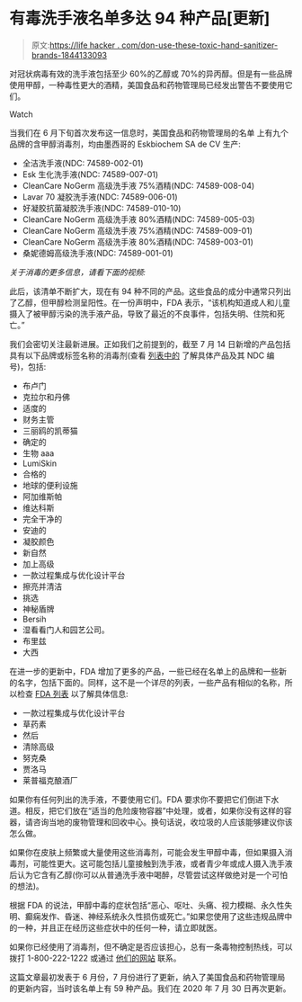 # 有毒洗手液名单多达 94 种产品[更新]

> 原文:[https://life hacker . com/don-use-these-toxic-hand-sanitizer-brands-1844133093](https://lifehacker.com/dont-use-these-toxic-hand-sanitizer-brands-1844133093)

对冠状病毒有效的洗手液包括至少 60%的乙醇或 70%的异丙醇。但是有一些品牌使用甲醇，一种毒性更大的酒精，美国食品和药物管理局已经发出警告不要使用它们。

Watch

当我们在 6 月下旬首次发布这一信息时，美国食品和药物管理局的名单 上有九个品牌的含甲醇消毒剂，均由墨西哥的 Eskbiochem SA de CV 生产:

*   全洁洗手液(NDC: 74589-002-01)
*   Esk 生化洗手液(NDC: 74589-007-01)
*   CleanCare NoGerm 高级洗手液 75%酒精(NDC: 74589-008-04)
*   Lavar 70 凝胶洗手液(NDC: 74589-006-01)
*   好凝胶抗菌凝胶洗手液(NDC: 74589-010-10)
*   CleanCare NoGerm 高级洗手液 80%酒精(NDC: 74589-005-03)
*   CleanCare NoGerm 高级洗手液 75%酒精(NDC: 74589-009-01)
*   CleanCare NoGerm 高级洗手液 80%酒精(NDC: 74589-003-01)
*   桑妮德姆高级洗手液(NDC: 74589-001-01)

*关于消毒的更多信息，请看下面的视频:*

此后，该清单不断扩大，现在有 94 种不同的产品。这些食品的成分中通常只列出了乙醇，但甲醇检测呈阳性。在一份声明中，FDA 表示，“该机构知道成人和儿童摄入了被甲醇污染的洗手液产品，导致了最近的不良事件，包括失明、住院和死亡。”

我们会密切关注最新进展。正如我们之前提到的，截至 7 月 14 日新增的产品包括具有以下品牌或标签名称的消毒剂(查看 [列表中的](https://www.fda.gov/drugs/drug-safety-and-availability/fda-updates-hand-sanitizers-methanol) 了解具体产品及其 NDC 编号)，包括:

*   布卢门
*   克拉尔和丹佛
*   适度的
*   财务主管
*   三丽鸥的凯蒂猫
*   确定的
*   生物 aaa
*   LumiSkin
*   合格的
*   地球的便利设施
*   阿加维斯帕
*   维达科斯
*   完全干净的
*   安迪的
*   凝胶颜色
*   新自然
*   加上高级
*   一款过程集成与优化设计平台
*   擦亮并清洁
*   挑选
*   神秘盾牌
*   Bersih
*   湿看看门人和园艺公司。
*   布里兹
*   大西

在进一步的更新中，FDA 增加了更多的产品，一些已经在名单上的品牌和一些新的名字，包括下面的。同样，这不是一个详尽的列表，一些产品有相似的名称，所以检查 [FDA 列表](https://www.fda.gov/drugs/drug-safety-and-availability/fda-updates-hand-sanitizers-methanol) 以了解具体信息:

*   一款过程集成与优化设计平台
*   草药素
*   然后
*   清除高级
*   努克桑
*   贾洛马
*   莱普福克酿酒厂

如果你有任何列出的洗手液，不要使用它们。FDA 要求你不要把它们倒进下水道。相反，把它们放在“适当的危险废物容器”中处理，或者，如果你没有这样的容器，请咨询当地的废物管理和回收中心。换句话说，收垃圾的人应该能够建议你该怎么做。

如果你在皮肤上频繁或大量使用这些消毒剂，可能会发生甲醇中毒，但如果摄入消毒剂，可能性更大。这可能包括儿童接触到洗手液，或者青少年或成人摄入洗手液后认为它含有乙醇(你可以从普通洗手液中喝醉，尽管尝试这样做绝对是一个可怕的想法)。

根据 FDA 的说法，甲醇中毒的症状包括“恶心、呕吐、头痛、视力模糊、永久性失明、癫痫发作、昏迷、神经系统永久性损伤或死亡。”如果您使用了这些违规品牌中的一种，并且正在经历这些症状中的任何一种，请立即就医。

如果你已经使用了消毒剂，但不确定是否应该担心，总有一条毒物控制热线，可以拨打 1-800-222-1222 或通过 [他们的网站](https://www.poison.org/) 联系。

这篇文章最初发表于 6 月份，7 月份进行了更新，纳入了美国食品和药物管理局的更新内容，当时该名单上有 59 种产品。我们在 2020 年 7 月 30 日再次更新。